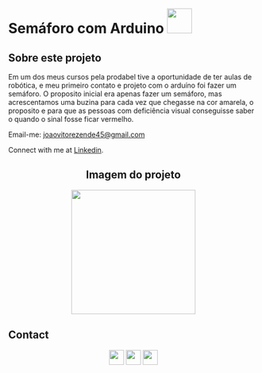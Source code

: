 # Semáforo com Arduino <img height="50" src="https://user-images.githubusercontent.com/93014525/206589591-d3d0e20d-ac3e-435b-a991-d51749b0136d.png">

<h2>Sobre este projeto</h2>
<p>Em um dos meus cursos pela prodabel tive a oportunidade de ter aulas de robótica, e meu primeiro contato e projeto com o arduíno foi fazer um semáforo. O proposito inicial era apenas fazer um semáforo, mas acrescentamos uma buzina para cada vez que chegasse na cor amarela, o proposito e para que as pessoas com deficiência visual conseguisse saber o quando o sinal fosse ficar vermelho.</p>

Email-me: joaovitorezende45@gmail.com

Connect with me at [Linkedin]( www.linkedin.com/in/joão-rezend3).

<h2 align='center'>Imagem do projeto</h2>

<p align='center'><img height="250"  src="https://github.com/joaorezend3/Semaforo-arduino/blob/master/imgs/img-1.jpg"></p>


## Contact 
<p align='center'>
<a href="www.linkedin.com/in/joão-rezend3"><img height="30" src="https://user-images.githubusercontent.com/93014525/206589830-a05dad81-1e19-4e62-b526-e131a684d8c9.svg"></a>
<a href="https://www.instagram.com/joaorezend33/"><img height="30" src="https://user-images.githubusercontent.com/93014525/206589834-bbbe1f78-3e5d-4701-8030-8c6f63119703.svg"></a>
<a href="mailto:joaovitorezende45@gmail.com"><img height="30" src="https://user-images.githubusercontent.com/93014525/206589833-9c26dbcd-37d5-45e0-90ab-78a23942d2a4.svg"></a>
</p>
